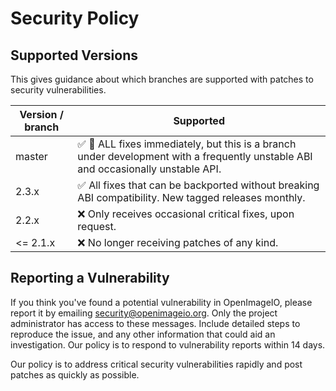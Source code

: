 # Security Policy

## Supported Versions

This gives guidance about which branches are supported with patches to
security vulnerabilities.

| Version / branch  | Supported                                            |
| ----------------- | ---------------------------------------------------- |
| master            | :white_check_mark: :construction: ALL fixes immediately, but this is a branch under development with a frequently unstable ABI and occasionally unstable API. |
| 2.3.x             | :white_check_mark: All fixes that can be backported without breaking ABI compatibility. New tagged releases monthly. |
| 2.2.x             | :x: Only receives occasional critical fixes, upon request. |
| <= 2.1.x          | :x: No longer receiving patches of any kind.        |


## Reporting a Vulnerability

If you think you've found a potential vulnerability in OpenImageIO, please
report it by emailing security@openimageio.org. Only the project administrator
has access to these messages. Include detailed steps to reproduce the issue,
and any other information that could aid an investigation. Our policy is to
respond to vulnerability reports within 14 days.

Our policy is to address critical security vulnerabilities rapidly and post
patches as quickly as possible.
